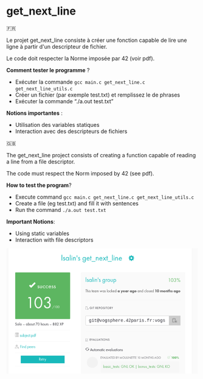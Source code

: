 # get_next_line

🇫🇷

Le projet get_next_line consiste à créer une fonction capable de lire une ligne à partir d'un descripteur de fichier.

Le code doit respecter la Norme imposée par 42 (voir pdf).

__Comment tester le programme__ ?

* Exécuter la commande `gcc main.c get_next_line.c get_next_line_utils.c`
* Créer un fichier (par exemple test.txt) et remplissez le de phrases
* Exécuter la commande “./a.out test.txt”

__Notions importantes__ :

* Utilisation des variables statiques
* Interaction avec des descripteurs de fichiers

🇬🇧

The get_next_line project consists of creating a function capable of reading a line from a file descriptor.

The code must respect the Norm imposed by 42 (see pdf).

__How to test the program__?

* Execute command `gcc main.c get_next_line.c get_next_line_utils.c`
* Create a file (eg test.txt) and fill it with sentences
* Run the command `./a.out test.txt`

__Important Notions__:

* Using static variables
* Interaction with file descriptors

![Rating](rating.png)
